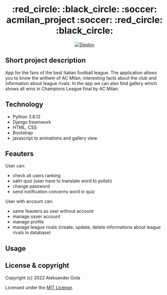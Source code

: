 <h1 align="center">
  :red_circle: :black_circle: :soccer: acmilan_project :soccer: :red_circle: :black_circle:
</h1>

<p align="center">
 <a href="https://rossoneri-app.herokuapp.com/">
  <img src="https://www.herokucdn.com/deploy/button.svg" alt="Deploy">
</a>
</p>

## Short project description

App for the fans of  the best Italian football league. The application allows you to know the anthem of AC Milan, interesting facts about the club and information about league rivals. In the app we can also find gallery which shows all wins in Champions League final by AC Milan. 

## Technology

- Python 3.8.12
- Django freamwork
- HTML, CSS
- Bootstrap
- javascript to animations and gallery view

## Feauters

User can:
- check all users ranking
- satrt quiz (user have to translate word to polish)
- change password
- send notification concerns word in quiz

User with account can:
- same feauters as user without account
- manage usser account
- manage profile
- manage league rivals (create, update, delete informations about league rivals in database)

## Usage



## License & copyright

Copyright (c) 2022 Aleksander Gola

Licensed under the [MIT License](LICENSE).

